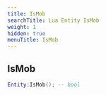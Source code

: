 ```yaml
---
title: IsMob
searchTitle: Lua Entity IsMob
weight: 1
hidden: true
menuTitle: IsMob
---
```

## IsMob
```lua
Entity:IsMob(); -- bool
```